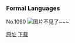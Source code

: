 ### Formal Languages
No.1090
![图片不见了~~~](https://imgs.xkcd.com/comics/formal_languages.png)

[原址](https://xkcd.com//1090) [下载](https://imgs.xkcd.com/comics/formal_languages.png)

